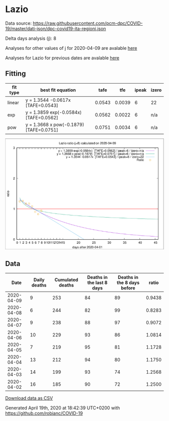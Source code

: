 # Lazio

Data source: https://raw.githubusercontent.com/pcm-dpc/COVID-19/master/dati-json/dpc-covid19-ita-regioni.json

Delta days analysis (j): 8

Analyses for other values of j for 2020-04-09 are avalable [here](../2020-04-09/README.md)

Analyses for Lazio for previous dates are avalable [here](../README.md)

## Fitting 
|fit type|best fit equation|tafe|tfe|ipeak|izero|
|-------|-----|--------|------|---|---|
|linear|y = 1.3544 -0.0617x  [TAFE=0.0543]|0.0543|0.0039|6|22|
|exp|y = 1.3859 exp(-0.0584x)  [TAFE=0.0562]|0.0562|0.0022|6|n/a|
|pow|y = 1.3668 x pow(-0.1879)  [TAFE=0.0751]|0.0751|0.0034|6|n/a|

![Plot](COVID-19_lazio_j8_2020-04-09.png)

## Data
|Date|Daily deaths|Cumulated deaths|Deaths in the last 8 days|Deaths in the 8 days before|ratio|
|----|----------|-----------|-------|--------------------|-----|
|2020-04-09|9|253|84|89|0.9438|
|2020-04-08|6|244|82|99|0.8283|
|2020-04-07|9|238|88|97|0.9072|
|2020-04-06|10|229|93|86|1.0814|
|2020-04-05|7|219|95|81|1.1728|
|2020-04-04|13|212|94|80|1.1750|
|2020-04-03|14|199|93|74|1.2568|
|2020-04-02|16|185|90|72|1.2500|

[Download data as CSV](COVID-19_lazio_j8_2020-04-09.csv)

Generated April 19th, 2020 at 18:42:39 UTC+0200 with https://github.com/robianc/COVID-19
